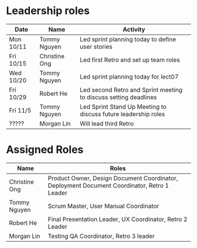 # Leadership roles

| Date      | Name              | Activity                                               |
|-----------|-------------------|--------------------------------------------------------|
| Mon 10/11 | Tommy Nguyen      | Led sprint planning today to define user stories       | 
| Fri 10/15 | Christine Ong     | Led first Retro and set up team roles                  |
| Wed 10/20 | Tommy Nguyen      | Led sprint planning today for lect07                   | 
| Fri 10/29 | Robert He         | Led second Retro and Sprint meeting to discuss setting deadlines|
| Fri 11/5  | Tommy Nguyen      | Led Sprint Stand Up Meeting to discuss future leadership roles | 
| ?????     | Morgan Lin        | Will lead third Retro                                  |



# Assigned Roles

| Name             |   Roles                      |
|------------------|-----------------------------|
| Christine Ong    | Product Owner, Design Document Coordinator, Deployment Document Coordinator, Retro 1 Leader | 
| Tommy Nguyen     | Scrum Master, User Manual Coordinator |
| Robert He        | Final Presentation Leader, UX Coordinator, Retro 2 Leader |
| Morgan Lin       | Testing QA Coordinator, Retro 3 leader |
